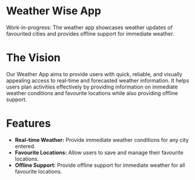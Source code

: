 # Weather Wise App
Work-in-progress: The weather app showcases weather updates of favourited cities and provides offline support for immediate weather.

# The Vision
Our Weather App aims to provide users with quick, reliable, and visually appealing access to real-time and forecasted weather information. It helps users plan activities effectively by providing information on immediate weather conditions and favourite locations while also providing offline support.

# Features
- **Real-time Weather:** Provide immediate weather conditions for any city entered.
- **Favourite Locations:** Allow users to save and manage their favourite locations.
- **Offline Support:** Provide offline support for immediate weather for all favourite locations.
